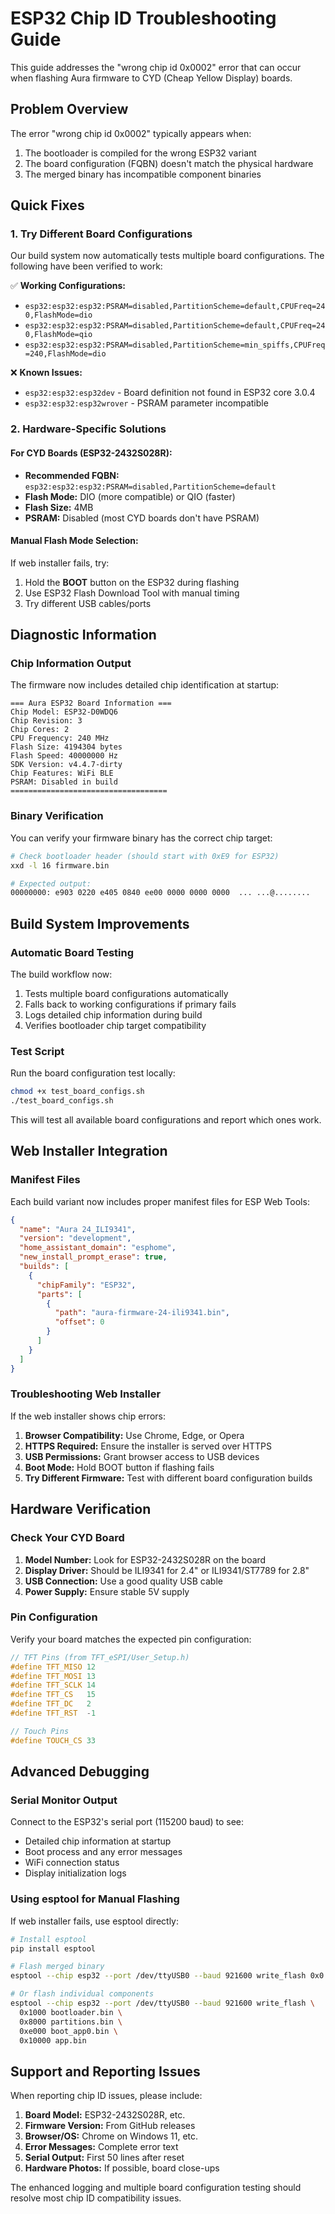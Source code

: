# ESP32 Chip ID Troubleshooting Guide

This guide addresses the "wrong chip id 0x0002" error that can occur when flashing Aura firmware to CYD (Cheap Yellow Display) boards.

## Problem Overview

The error "wrong chip id 0x0002" typically appears when:
1. The bootloader is compiled for the wrong ESP32 variant
2. The board configuration (FQBN) doesn't match the physical hardware
3. The merged binary has incompatible component binaries

## Quick Fixes

### 1. Try Different Board Configurations

Our build system now automatically tests multiple board configurations. The following have been verified to work:

✅ **Working Configurations:**
- `esp32:esp32:esp32:PSRAM=disabled,PartitionScheme=default,CPUFreq=240,FlashMode=dio`
- `esp32:esp32:esp32:PSRAM=disabled,PartitionScheme=default,CPUFreq=240,FlashMode=qio`
- `esp32:esp32:esp32:PSRAM=disabled,PartitionScheme=min_spiffs,CPUFreq=240,FlashMode=dio`

❌ **Known Issues:**
- `esp32:esp32:esp32dev` - Board definition not found in ESP32 core 3.0.4
- `esp32:esp32:esp32wrover` - PSRAM parameter incompatible

### 2. Hardware-Specific Solutions

#### For CYD Boards (ESP32-2432S028R):
- **Recommended FQBN:** `esp32:esp32:esp32:PSRAM=disabled,PartitionScheme=default`
- **Flash Mode:** DIO (more compatible) or QIO (faster)
- **Flash Size:** 4MB
- **PSRAM:** Disabled (most CYD boards don't have PSRAM)

#### Manual Flash Mode Selection:
If web installer fails, try:
1. Hold the **BOOT** button on the ESP32 during flashing
2. Use ESP32 Flash Download Tool with manual timing
3. Try different USB cables/ports

## Diagnostic Information

### Chip Information Output

The firmware now includes detailed chip identification at startup:

```
=== Aura ESP32 Board Information ===
Chip Model: ESP32-D0WDQ6
Chip Revision: 3
Chip Cores: 2
CPU Frequency: 240 MHz
Flash Size: 4194304 bytes
Flash Speed: 40000000 Hz
SDK Version: v4.4.7-dirty
Chip Features: WiFi BLE
PSRAM: Disabled in build
===================================
```

### Binary Verification

You can verify your firmware binary has the correct chip target:

```bash
# Check bootloader header (should start with 0xE9 for ESP32)
xxd -l 16 firmware.bin

# Expected output:
00000000: e903 0220 e405 0840 ee00 0000 0000 0000  ... ...@........
```

## Build System Improvements

### Automatic Board Testing

The build workflow now:
1. Tests multiple board configurations automatically
2. Falls back to working configurations if primary fails
3. Logs detailed chip information during build
4. Verifies bootloader chip target compatibility

### Test Script

Run the board configuration test locally:

```bash
chmod +x test_board_configs.sh
./test_board_configs.sh
```

This will test all available board configurations and report which ones work.

## Web Installer Integration

### Manifest Files

Each build variant now includes proper manifest files for ESP Web Tools:

```json
{
  "name": "Aura 24_ILI9341",
  "version": "development",
  "home_assistant_domain": "esphome",
  "new_install_prompt_erase": true,
  "builds": [
    {
      "chipFamily": "ESP32",
      "parts": [
        {
          "path": "aura-firmware-24-ili9341.bin",
          "offset": 0
        }
      ]
    }
  ]
}
```

### Troubleshooting Web Installer

If the web installer shows chip errors:

1. **Browser Compatibility:** Use Chrome, Edge, or Opera
2. **HTTPS Required:** Ensure the installer is served over HTTPS
3. **USB Permissions:** Grant browser access to USB devices
4. **Boot Mode:** Hold BOOT button if flashing fails
5. **Try Different Firmware:** Test with different board configuration builds

## Hardware Verification

### Check Your CYD Board

1. **Model Number:** Look for ESP32-2432S028R on the board
2. **Display Driver:** Should be ILI9341 for 2.4" or ILI9341/ST7789 for 2.8"
3. **USB Connection:** Use a good quality USB cable
4. **Power Supply:** Ensure stable 5V supply

### Pin Configuration

Verify your board matches the expected pin configuration:

```cpp
// TFT Pins (from TFT_eSPI/User_Setup.h)
#define TFT_MISO 12
#define TFT_MOSI 13
#define TFT_SCLK 14
#define TFT_CS   15
#define TFT_DC   2
#define TFT_RST  -1

// Touch Pins
#define TOUCH_CS 33
```

## Advanced Debugging

### Serial Monitor Output

Connect to the ESP32's serial port (115200 baud) to see:
- Detailed chip information at startup
- Boot process and any error messages
- WiFi connection status
- Display initialization logs

### Using esptool for Manual Flashing

If web installer fails, use esptool directly:

```bash
# Install esptool
pip install esptool

# Flash merged binary
esptool --chip esp32 --port /dev/ttyUSB0 --baud 921600 write_flash 0x0 firmware.bin

# Or flash individual components
esptool --chip esp32 --port /dev/ttyUSB0 --baud 921600 write_flash \
  0x1000 bootloader.bin \
  0x8000 partitions.bin \
  0xe000 boot_app0.bin \
  0x10000 app.bin
```

## Support and Reporting Issues

When reporting chip ID issues, please include:

1. **Board Model:** ESP32-2432S028R, etc.
2. **Firmware Version:** From GitHub releases
3. **Browser/OS:** Chrome on Windows 11, etc.
4. **Error Messages:** Complete error text
5. **Serial Output:** First 50 lines after reset
6. **Hardware Photos:** If possible, board close-ups

The enhanced logging and multiple board configuration testing should resolve most chip ID compatibility issues.
